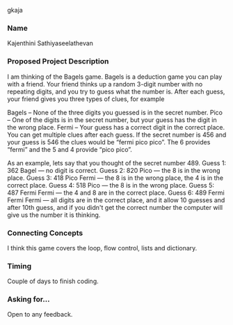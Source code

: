 gkaja
### Name
Kajenthini Sathiyaseelathevan
### Proposed Project Description
I am thinking of the Bagels game. Bagels is a deduction game you can play with a friend. Your friend thinks up a random 3-digit number with no repeating digits, and you try to guess what the number is. After each guess, your friend gives you three types of clues, for example

Bagels – None of the three digits you guessed is in the secret number.
Pico – One of the digits is in the secret number, but your guess has the digit in the wrong place.
Fermi – Your guess has a correct digit in the correct place.
You can get multiple clues after each guess. If the secret number is 456 and your guess is 546 the clues would be “fermi pico pico”. The 6 provides “fermi” and the 5 and 4 provide “pico pico”.

As an example, lets say that you thought of the secret number 489.
Guess 1: 362 Bagel — no digit is correct.
Guess 2: 820 Pico — the 8 is in the wrong place.
Guess 3: 418 Pico Fermi — the 8 is in the wrong place, the 4 is in the correct place.
Guess 4: 518 Pico — the 8 is in the wrong place.
Guess 5: 487 Fermi Fermi — the 4 and 8 are in the correct place.
Guess 6: 489 Fermi Fermi Fermi — all digits are in the correct place, and it allow 10 guesses and after 10th guess, and if you didn't get the correct number the computer will give us the number it is thinking. 

### Connecting Concepts
I think this game covers the loop, flow control, lists and dictionary. 

### Timing
Couple of days to finish coding.

### Asking for...
Open to any feedback.
